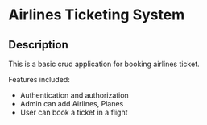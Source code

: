 # Airlines Ticketing System

## Description

This is a basic crud application for booking airlines ticket.

Features included:

- Authentication and authorization
- Admin can add Airlines, Planes
- User can book a ticket in a flight
